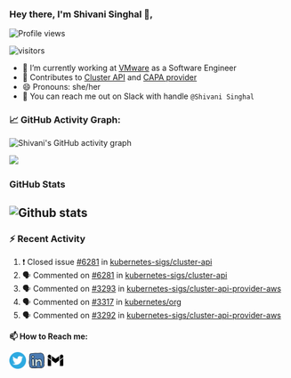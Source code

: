 ### Hey there, I'm Shivani Singhal 👋, 

![Profile views](https://gpvc.arturio.dev/shivi28)

<p align="left">
<img src="https://visitor-badge.laobi.icu/badge?page_id=shivi28.shivi28" alt="visitors"/>
</p>


- 🔭 I’m currently working at [VMware](https://tanzu.vmware.com/) as a Software Engineer
- 👯 Contributes to [Cluster API](https://github.com/kubernetes-sigs/cluster-api) and [CAPA provider](https://github.com/kubernetes-sigs/cluster-api-provider-aws)
- 😄 Pronouns: she/her
- 💞️ You can reach me out on Slack with handle `@Shivani Singhal` 


<!--   GitHub stats graph -->
### 📈 GitHub Activity Graph:
![Shivani's GitHub activity graph](https://activity-graph.herokuapp.com/graph?username=shivi28&hide_border=true&theme=redical)

<img src="https://github-readme-streak-stats.herokuapp.com/?user=shivi28"></img>
### GitHub Stats

![Github stats](https://github-readme-stats.vercel.app/api?username=shivi28&count_private=true&show_icons=true&theme=dark&include_all_commits=true)
---

### :zap: Recent Activity

<!--START_SECTION:activity-->
1. ❗️ Closed issue [#6281](https://github.com/kubernetes-sigs/cluster-api/issues/6281) in [kubernetes-sigs/cluster-api](https://github.com/kubernetes-sigs/cluster-api)
2. 🗣 Commented on [#6281](https://github.com/kubernetes-sigs/cluster-api/issues/6281) in [kubernetes-sigs/cluster-api](https://github.com/kubernetes-sigs/cluster-api)
3. 🗣 Commented on [#3293](https://github.com/kubernetes-sigs/cluster-api-provider-aws/issues/3293) in [kubernetes-sigs/cluster-api-provider-aws](https://github.com/kubernetes-sigs/cluster-api-provider-aws)
4. 🗣 Commented on [#3317](https://github.com/kubernetes/org/issues/3317) in [kubernetes/org](https://github.com/kubernetes/org)
5. 🗣 Commented on [#3292](https://github.com/kubernetes-sigs/cluster-api-provider-aws/issues/3292) in [kubernetes-sigs/cluster-api-provider-aws](https://github.com/kubernetes-sigs/cluster-api-provider-aws)
<!--END_SECTION:activity-->

**📫 How to Reach me:**
<p align="left">
<a href="https://twitter.com/ShivaniS2804" target="blank"><img align="center" src="https://raw.githubusercontent.com/shivi28/shivi28/master/assets/twitter.svg" alt="shivi28" height="30" width="30" /></a>
<a href="https://www.linkedin.com/in/shivani2804/" target="blank"><img align="center" src="https://raw.githubusercontent.com/shivi28/shivi28/master/assets/linkedin.svg" alt="shivi28" height="30" width="30" /></a>
<a href="mailto:shivani.singhal2804@gmail.com" target="blank"><img align="center" src="https://raw.githubusercontent.com/shivi28/shivi28/master/assets/gmail.svg" alt="Gmail" height="30" width="30" /></a>
</p>
